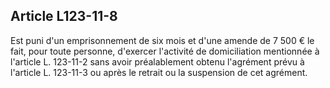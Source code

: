 Article L123-11-8
----
Est puni d'un emprisonnement de six mois et d'une amende de 7 500 € le fait,
pour toute personne, d'exercer l'activité de domiciliation mentionnée à
l'article L. 123-11-2 sans avoir préalablement obtenu l'agrément prévu à
l'article L. 123-11-3 ou après le retrait ou la suspension de cet agrément.
